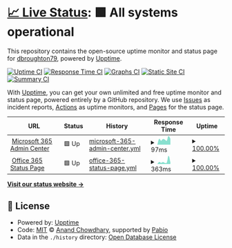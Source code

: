 # [📈 Live Status](https://dbroughton79.github.io/status-page): <!--live status--> **🟩 All systems operational**

This repository contains the open-source uptime monitor and status page for [dbroughton79](https://dbroughton79.github.io/status-page), powered by [Upptime](https://github.com/upptime/upptime).

[![Uptime CI](https://github.com/dbroughton79/status-page/workflows/Uptime%20CI/badge.svg)](https://github.com/dbroughton79/status-page/actions?query=workflow%3A%22Uptime+CI%22)
[![Response Time CI](https://github.com/dbroughton79/status-page/workflows/Response%20Time%20CI/badge.svg)](https://github.com/dbroughton79/status-page/actions?query=workflow%3A%22Response+Time+CI%22)
[![Graphs CI](https://github.com/dbroughton79/status-page/workflows/Graphs%20CI/badge.svg)](https://github.com/dbroughton79/status-page/actions?query=workflow%3A%22Graphs+CI%22)
[![Static Site CI](https://github.com/dbroughton79/status-page/workflows/Static%20Site%20CI/badge.svg)](https://github.com/dbroughton79/status-page/actions?query=workflow%3A%22Static+Site+CI%22)
[![Summary CI](https://github.com/dbroughton79/status-page/workflows/Summary%20CI/badge.svg)](https://github.com/dbroughton79/status-page/actions?query=workflow%3A%22Summary+CI%22)

With [Upptime](https://upptime.js.org), you can get your own unlimited and free uptime monitor and status page, powered entirely by a GitHub repository. We use [Issues](https://github.com/dbroughton79/status-page/issues) as incident reports, [Actions](https://github.com/dbroughton79/status-page/actions) as uptime monitors, and [Pages](https://dbroughton79.github.io/status-page) for the status page.

<!--start: status pages-->
<!-- This summary is generated by Upptime (https://github.com/upptime/upptime) -->
<!-- Do not edit this manually, your changes will be overwritten -->
<!-- prettier-ignore -->
| URL | Status | History | Response Time | Uptime |
| --- | ------ | ------- | ------------- | ------ |
| <img alt="" src="https://icons.duckduckgo.com/ip3/admin.microsoft.com.ico" height="13"> [Microsoft 365 Admin Center](https://admin.microsoft.com) | 🟩 Up | [microsoft-365-admin-center.yml](https://github.com/dbroughton79/status-page/commits/HEAD/history/microsoft-365-admin-center.yml) | <details><summary><img alt="Response time graph" src="./graphs/microsoft-365-admin-center/response-time-week.png" height="20"> 97ms</summary><br><a href="https://dbroughton79.github.io/status-page/history/microsoft-365-admin-center"><img alt="Response time 98" src="https://img.shields.io/endpoint?url=https%3A%2F%2Fraw.githubusercontent.com%2Fdbroughton79%2Fstatus-page%2FHEAD%2Fapi%2Fmicrosoft-365-admin-center%2Fresponse-time.json"></a><br><a href="https://dbroughton79.github.io/status-page/history/microsoft-365-admin-center"><img alt="24-hour response time 79" src="https://img.shields.io/endpoint?url=https%3A%2F%2Fraw.githubusercontent.com%2Fdbroughton79%2Fstatus-page%2FHEAD%2Fapi%2Fmicrosoft-365-admin-center%2Fresponse-time-day.json"></a><br><a href="https://dbroughton79.github.io/status-page/history/microsoft-365-admin-center"><img alt="7-day response time 97" src="https://img.shields.io/endpoint?url=https%3A%2F%2Fraw.githubusercontent.com%2Fdbroughton79%2Fstatus-page%2FHEAD%2Fapi%2Fmicrosoft-365-admin-center%2Fresponse-time-week.json"></a><br><a href="https://dbroughton79.github.io/status-page/history/microsoft-365-admin-center"><img alt="30-day response time 104" src="https://img.shields.io/endpoint?url=https%3A%2F%2Fraw.githubusercontent.com%2Fdbroughton79%2Fstatus-page%2FHEAD%2Fapi%2Fmicrosoft-365-admin-center%2Fresponse-time-month.json"></a><br><a href="https://dbroughton79.github.io/status-page/history/microsoft-365-admin-center"><img alt="1-year response time 98" src="https://img.shields.io/endpoint?url=https%3A%2F%2Fraw.githubusercontent.com%2Fdbroughton79%2Fstatus-page%2FHEAD%2Fapi%2Fmicrosoft-365-admin-center%2Fresponse-time-year.json"></a></details> | <details><summary><a href="https://dbroughton79.github.io/status-page/history/microsoft-365-admin-center">100.00%</a></summary><a href="https://dbroughton79.github.io/status-page/history/microsoft-365-admin-center"><img alt="All-time uptime 100.00%" src="https://img.shields.io/endpoint?url=https%3A%2F%2Fraw.githubusercontent.com%2Fdbroughton79%2Fstatus-page%2FHEAD%2Fapi%2Fmicrosoft-365-admin-center%2Fuptime.json"></a><br><a href="https://dbroughton79.github.io/status-page/history/microsoft-365-admin-center"><img alt="24-hour uptime 100.00%" src="https://img.shields.io/endpoint?url=https%3A%2F%2Fraw.githubusercontent.com%2Fdbroughton79%2Fstatus-page%2FHEAD%2Fapi%2Fmicrosoft-365-admin-center%2Fuptime-day.json"></a><br><a href="https://dbroughton79.github.io/status-page/history/microsoft-365-admin-center"><img alt="7-day uptime 100.00%" src="https://img.shields.io/endpoint?url=https%3A%2F%2Fraw.githubusercontent.com%2Fdbroughton79%2Fstatus-page%2FHEAD%2Fapi%2Fmicrosoft-365-admin-center%2Fuptime-week.json"></a><br><a href="https://dbroughton79.github.io/status-page/history/microsoft-365-admin-center"><img alt="30-day uptime 100.00%" src="https://img.shields.io/endpoint?url=https%3A%2F%2Fraw.githubusercontent.com%2Fdbroughton79%2Fstatus-page%2FHEAD%2Fapi%2Fmicrosoft-365-admin-center%2Fuptime-month.json"></a><br><a href="https://dbroughton79.github.io/status-page/history/microsoft-365-admin-center"><img alt="1-year uptime 100.00%" src="https://img.shields.io/endpoint?url=https%3A%2F%2Fraw.githubusercontent.com%2Fdbroughton79%2Fstatus-page%2FHEAD%2Fapi%2Fmicrosoft-365-admin-center%2Fuptime-year.json"></a></details>
| <img alt="" src="https://icons.duckduckgo.com/ip3/status.office365.com.ico" height="13"> [Office 365 Status Page](https://status.office365.com) | 🟩 Up | [office-365-status-page.yml](https://github.com/dbroughton79/status-page/commits/HEAD/history/office-365-status-page.yml) | <details><summary><img alt="Response time graph" src="./graphs/office-365-status-page/response-time-week.png" height="20"> 363ms</summary><br><a href="https://dbroughton79.github.io/status-page/history/office-365-status-page"><img alt="Response time 304" src="https://img.shields.io/endpoint?url=https%3A%2F%2Fraw.githubusercontent.com%2Fdbroughton79%2Fstatus-page%2FHEAD%2Fapi%2Foffice-365-status-page%2Fresponse-time.json"></a><br><a href="https://dbroughton79.github.io/status-page/history/office-365-status-page"><img alt="24-hour response time 153" src="https://img.shields.io/endpoint?url=https%3A%2F%2Fraw.githubusercontent.com%2Fdbroughton79%2Fstatus-page%2FHEAD%2Fapi%2Foffice-365-status-page%2Fresponse-time-day.json"></a><br><a href="https://dbroughton79.github.io/status-page/history/office-365-status-page"><img alt="7-day response time 363" src="https://img.shields.io/endpoint?url=https%3A%2F%2Fraw.githubusercontent.com%2Fdbroughton79%2Fstatus-page%2FHEAD%2Fapi%2Foffice-365-status-page%2Fresponse-time-week.json"></a><br><a href="https://dbroughton79.github.io/status-page/history/office-365-status-page"><img alt="30-day response time 313" src="https://img.shields.io/endpoint?url=https%3A%2F%2Fraw.githubusercontent.com%2Fdbroughton79%2Fstatus-page%2FHEAD%2Fapi%2Foffice-365-status-page%2Fresponse-time-month.json"></a><br><a href="https://dbroughton79.github.io/status-page/history/office-365-status-page"><img alt="1-year response time 304" src="https://img.shields.io/endpoint?url=https%3A%2F%2Fraw.githubusercontent.com%2Fdbroughton79%2Fstatus-page%2FHEAD%2Fapi%2Foffice-365-status-page%2Fresponse-time-year.json"></a></details> | <details><summary><a href="https://dbroughton79.github.io/status-page/history/office-365-status-page">100.00%</a></summary><a href="https://dbroughton79.github.io/status-page/history/office-365-status-page"><img alt="All-time uptime 100.00%" src="https://img.shields.io/endpoint?url=https%3A%2F%2Fraw.githubusercontent.com%2Fdbroughton79%2Fstatus-page%2FHEAD%2Fapi%2Foffice-365-status-page%2Fuptime.json"></a><br><a href="https://dbroughton79.github.io/status-page/history/office-365-status-page"><img alt="24-hour uptime 100.00%" src="https://img.shields.io/endpoint?url=https%3A%2F%2Fraw.githubusercontent.com%2Fdbroughton79%2Fstatus-page%2FHEAD%2Fapi%2Foffice-365-status-page%2Fuptime-day.json"></a><br><a href="https://dbroughton79.github.io/status-page/history/office-365-status-page"><img alt="7-day uptime 100.00%" src="https://img.shields.io/endpoint?url=https%3A%2F%2Fraw.githubusercontent.com%2Fdbroughton79%2Fstatus-page%2FHEAD%2Fapi%2Foffice-365-status-page%2Fuptime-week.json"></a><br><a href="https://dbroughton79.github.io/status-page/history/office-365-status-page"><img alt="30-day uptime 100.00%" src="https://img.shields.io/endpoint?url=https%3A%2F%2Fraw.githubusercontent.com%2Fdbroughton79%2Fstatus-page%2FHEAD%2Fapi%2Foffice-365-status-page%2Fuptime-month.json"></a><br><a href="https://dbroughton79.github.io/status-page/history/office-365-status-page"><img alt="1-year uptime 100.00%" src="https://img.shields.io/endpoint?url=https%3A%2F%2Fraw.githubusercontent.com%2Fdbroughton79%2Fstatus-page%2FHEAD%2Fapi%2Foffice-365-status-page%2Fuptime-year.json"></a></details>

<!--end: status pages-->

[**Visit our status website →**](https://dbroughton79.github.io/status-page)

## 📄 License

- Powered by: [Upptime](https://github.com/upptime/upptime)
- Code: [MIT](./LICENSE) © [Anand Chowdhary](https://anandchowdhary.com), supported by [Pabio](https://pabio.com)
- Data in the `./history` directory: [Open Database License](https://opendatacommons.org/licenses/odbl/1-0/)
